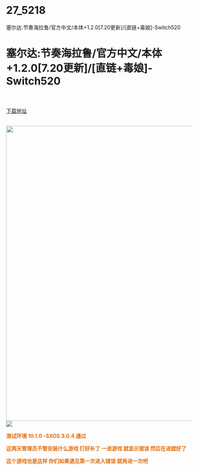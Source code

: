 # 27_5218
塞尔达:节奏海拉鲁/官方中文/本体+1.2.0[7.20更新]/[直链+毒娘]-Switch520
# 塞尔达:节奏海拉鲁/官方中文/本体+1.2.0[7.20更新]/[直链+毒娘]-Switch520
 <br/></br>
[下载地址](https://www.switch520.cc/article/5218 "下载地址")
<br/></br>

<p><span><strong><img src="http://iswitchtupian.ga/upload/art_editor/20200730-1/a71ccd8d0f9f4b90a277e00330eb204f.jpg" width="1600" height="800" title="" alt=""><img src="https://ae01.alicdn.com/kf/Ue9a3b1d110de4a24aeb5d832b69736d3R.jpg"></strong></span></p>
<p><span style="color:#e36c09"><strong>测试环境 10.1.0 -SXOS 3.0.4 通过</strong></span></p>
<p><span style="color:#e36c09"><strong>这两天管理员不管安装什么游戏 打好补丁 一进游戏 就显示错误 然后在进就好了</strong></span></p>
<p><span style="color:#e36c09"><strong>这个游戏也是这样 你们如果遇见第一次进入错误 就再进一次吧</strong></span></p>
<p><span style="color:#e36c09"><strong><br></strong></span></p>
